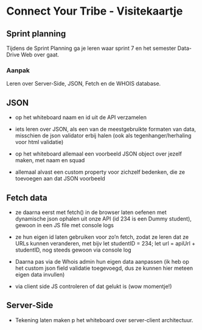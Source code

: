
# Connect Your Tribe - Visitekaartje

## Sprint planning

Tijdens de Sprint Planning ga je leren waar sprint 7 en het semester Data-Drive Web over gaat. 

<!-- 

#### Aanpak analyse

1. Lees de rest van deze uitleg door en stel vast welke stappen je gaat nemen om jouw kaartje te herontwerpen.

(Optioneel, als je daar headspace voor hebt) Richt een project board in op GitHub:
1. Zet *projects* aan op deze repository in GitHub.
1. Schiet de zojuist bepaalde stappen als issue in op de repository voor jouw visitekaartje.
2. Maak een project board aan en neem alle issues op als *Todo*.
3. Sleep jouw eerste taak naar de *Doing* kolom en ga aan de slag.
-->


### Aanpak

Leren over Server-Side, JSON, Fetch en de WHOIS database.


## JSON
- op het whiteboard naam en id uit de API verzamelen

- iets leren over JSON, als een van de meestgebruikte formaten van data, misschien de json validator erbij halen (ook als tegenhanger/herhaling voor html validatie)

- op het whiteboard allemaal een voorbeeld JSON object over jezelf maken, met naam en squad

- allemaal alvast een custom property voor zichzelf bedenken, die ze toevoegen aan dat JSON voorbeeld 


## Fetch data

- ze daarna eerst met fetch() in de browser laten oefenen met dynamische json ophalen uit onze API (id 234 is een Dummy student), gewoon in een JS file met console logs

- ze hun eigen id laten gebruiken voor zo’n fetch, zodat ze leren dat ze URLs kunnen veranderen, met bijv let studentID = 234; let url = apiUrl + studentID, nog steeds gewoon via console log


- Daarna pas via de Whois admin hun eigen data aanpassen (ik heb op het custom json field validatie toegevoegd, dus ze kunnen hier meteen eigen data invullen)

- via client side JS controleren of dat gelukt is (wow momentje!)


## Server-Side

- Tekening laten maken p het whiteboard over server-client architectuur. 

<!--
- daarna pas de Node/Express/EJS introductie en uitleg over visitekaartje maken 



Ik wilde ze ook naar alle(!) visitekaartjes laten kijken van vorige jaren. En ranken. Zo’n idee had Charley. Ter inspiratie.

-->
